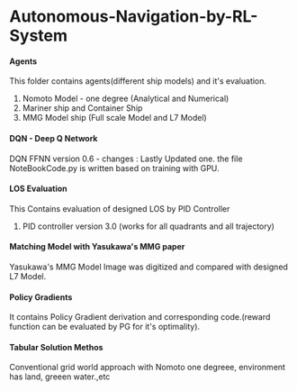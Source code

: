 # Autonomous-Navigation-by-RL-System
#### Agents ####
This folder contains agents(different ship models) and it's evaluation.
  1. Nomoto Model - one degree (Analytical and Numerical)
  2. Mariner ship and Container Ship
  3. MMG Model ship  (Full scale Model and L7 Model)
#### DQN - Deep Q Network ####


DQN FFNN version 0.6 - changes :  Lastly Updated one. the file NoteBookCode.py is written based on training with GPU.

#### LOS Evaluation ####
This Contains evaluation of designed LOS by PID Controller
1. PID controller version 3.0 (works for all quadrants and all trajectory)
  
 #### Matching Model with Yasukawa's MMG paper ####
 Yasukawa's MMG Model Image was digitized and compared with designed L7 Model.
 
 #### Policy Gradients ####
 It contains Policy Gradient derivation and corresponding code.(reward function can be evaluated by PG for it's optimality).
 
 
 #### Tabular Solution Methos ####
 Conventional grid world approach with Nomoto one degreee, environment has land, greeen water.,etc 
 
 
